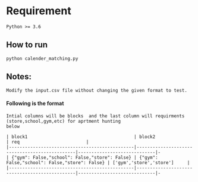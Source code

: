 # Requirement

    Python >= 3.6

## How to run

    python calender_matching.py

## Notes:

    Modify the input.csv file without changing the given format to test.
    
#### Following is the format
    
        
    Intial columns will be blocks  and the last column will requirments (store,school,gym,etc) for aprtment hunting
    below

    | block1                                        | block2                                        | req                         |
    |-----------------------------------------------|-----------------------------------------------|-----------------------------|-
    | {"gym": False,"school": False,"store": False} | {"gym": False,"school": False,"store": False} | ['gym','store','store']     |
    |-----------------------------------------------|-----------------------------------------------|-----------------------------|-

